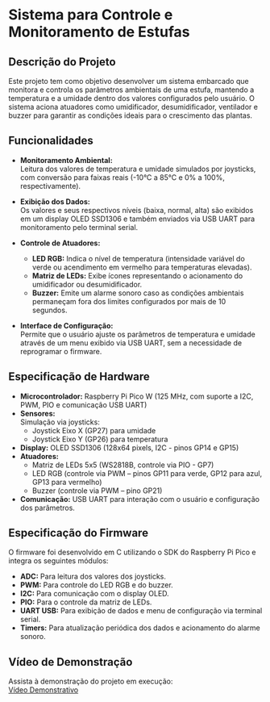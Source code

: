 # Sistema para Controle e Monitoramento de Estufas

## Descrição do Projeto

Este projeto tem como objetivo desenvolver um sistema embarcado que monitora e controla os parâmetros ambientais de uma estufa, mantendo a temperatura e a umidade dentro dos valores configurados pelo usuário. O sistema aciona atuadores como umidificador, desumidificador, ventilador e buzzer para garantir as condições ideais para o crescimento das plantas.

## Funcionalidades

- **Monitoramento Ambiental:**  
  Leitura dos valores de temperatura e umidade simulados por joysticks, com conversão para faixas reais (-10°C a 85°C e 0% a 100%, respectivamente).

- **Exibição dos Dados:**  
  Os valores e seus respectivos níveis (baixa, normal, alta) são exibidos em um display OLED SSD1306 e também enviados via USB UART para monitoramento pelo terminal serial.

- **Controle de Atuadores:**  
  - **LED RGB:** Indica o nível de temperatura (intensidade variável do verde ou acendimento em vermelho para temperaturas elevadas).  
  - **Matriz de LEDs:** Exibe ícones representando o acionamento do umidificador ou desumidificador.  
  - **Buzzer:** Emite um alarme sonoro caso as condições ambientais permaneçam fora dos limites configurados por mais de 10 segundos.

- **Interface de Configuração:**  
  Permite que o usuário ajuste os parâmetros de temperatura e umidade através de um menu exibido via USB UART, sem a necessidade de reprogramar o firmware.

## Especificação de Hardware

- **Microcontrolador:** Raspberry Pi Pico W (125 MHz, com suporte a I2C, PWM, PIO e comunicação USB UART)
- **Sensores:**  
  Simulação via joysticks:
  - Joystick Eixo X (GP27) para umidade
  - Joystick Eixo Y (GP26) para temperatura
- **Display:** OLED SSD1306 (128x64 pixels, I2C - pinos GP14 e GP15)
- **Atuadores:**  
  - Matriz de LEDs 5x5 (WS2818B, controle via PIO - GP7)
  - LED RGB (controle via PWM – pinos GP11 para verde, GP12 para azul, GP13 para vermelho)
  - Buzzer (controle via PWM – pino GP21)
- **Comunicação:** USB UART para interação com o usuário e configuração dos parâmetros.

## Especificação do Firmware

O firmware foi desenvolvido em C utilizando o SDK do Raspberry Pi Pico e integra os seguintes módulos:

- **ADC:** Para leitura dos valores dos joysticks.
- **PWM:** Para controle do LED RGB e do buzzer.
- **I2C:** Para comunicação com o display OLED.
- **PIO:** Para o controle da matriz de LEDs.
- **UART USB:** Para exibição de dados e menu de configuração via terminal serial.
- **Timers:** Para atualização periódica dos dados e acionamento do alarme sonoro.


## Vídeo de Demonstração
Assista à demonstração do projeto em execução:  
[Vídeo Demonstrativo]()
